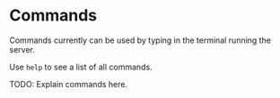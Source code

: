 # Commands

Commands currently can be used by typing in the terminal running the server.

Use `help` to see a list of all commands.

TODO: Explain commands here.